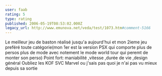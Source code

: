 ```yaml
---
user: faab
rating: 5
type: rating
published: 2006-05-19T08:53:02.000Z
legacy_url: http://www.emunova.net/veda/test/1073.htm#comment-5166
---
```

Le meilleur jeu de baston réalisé jusqu'a aujourd'hui et mon 2ieme jeu preféré toute catégorie(mon 1er est la version PSX qui comporte plus de persos plus de mode avec notement le mode world tour qui peremt de monter son perso)
Point fort: maniabilité ,vitesse ,durée de vie ,design général
Oubliez les KOF SVC Marvel ou j'sais pas quoi je n'ai pas vu mieux depuis sa sortie